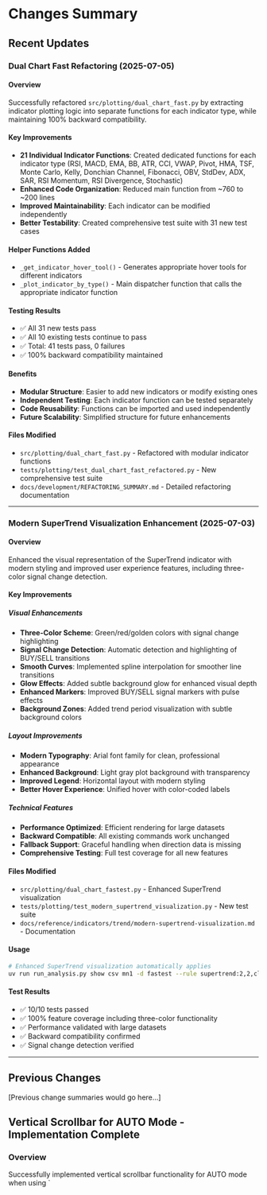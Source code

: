 # Changes Summary

## Recent Updates

### Dual Chart Fast Refactoring (2025-07-05)

#### Overview
Successfully refactored `src/plotting/dual_chart_fast.py` by extracting indicator plotting logic into separate functions for each indicator type, while maintaining 100% backward compatibility.

#### Key Improvements
- **21 Individual Indicator Functions**: Created dedicated functions for each indicator type (RSI, MACD, EMA, BB, ATR, CCI, VWAP, Pivot, HMA, TSF, Monte Carlo, Kelly, Donchian Channel, Fibonacci, OBV, StdDev, ADX, SAR, RSI Momentum, RSI Divergence, Stochastic)
- **Enhanced Code Organization**: Reduced main function from ~760 to ~200 lines
- **Improved Maintainability**: Each indicator can be modified independently
- **Better Testability**: Created comprehensive test suite with 31 new test cases

#### Helper Functions Added
- `_get_indicator_hover_tool()` - Generates appropriate hover tools for different indicators
- `_plot_indicator_by_type()` - Main dispatcher function that calls the appropriate indicator function

#### Testing Results
- ✅ All 31 new tests pass
- ✅ All 10 existing tests continue to pass
- ✅ Total: 41 tests pass, 0 failures
- ✅ 100% backward compatibility maintained

#### Benefits
- **Modular Structure**: Easier to add new indicators or modify existing ones
- **Independent Testing**: Each indicator function can be tested separately
- **Code Reusability**: Functions can be imported and used independently
- **Future Scalability**: Simplified structure for future enhancements

#### Files Modified
- `src/plotting/dual_chart_fast.py` - Refactored with modular indicator functions
- `tests/plotting/test_dual_chart_fast_refactored.py` - New comprehensive test suite
- `docs/development/REFACTORING_SUMMARY.md` - Detailed refactoring documentation

---

### Modern SuperTrend Visualization Enhancement (2025-07-03)

#### Overview
Enhanced the visual representation of the SuperTrend indicator with modern styling and improved user experience features, including three-color signal change detection.

#### Key Improvements

##### Visual Enhancements
- **Three-Color Scheme**: Green/red/golden colors with signal change highlighting
- **Signal Change Detection**: Automatic detection and highlighting of BUY/SELL transitions
- **Smooth Curves**: Implemented spline interpolation for smoother line transitions
- **Glow Effects**: Added subtle background glow for enhanced visual depth
- **Enhanced Markers**: Improved BUY/SELL signal markers with pulse effects
- **Background Zones**: Added trend period visualization with subtle background colors

##### Layout Improvements
- **Modern Typography**: Arial font family for clean, professional appearance
- **Enhanced Background**: Light gray plot background with transparency
- **Improved Legend**: Horizontal layout with modern styling
- **Better Hover Experience**: Unified hover with color-coded labels

##### Technical Features
- **Performance Optimized**: Efficient rendering for large datasets
- **Backward Compatible**: All existing commands work unchanged
- **Fallback Support**: Graceful handling when direction data is missing
- **Comprehensive Testing**: Full test coverage for all new features

#### Files Modified
- `src/plotting/dual_chart_fastest.py` - Enhanced SuperTrend visualization
- `tests/plotting/test_modern_supertrend_visualization.py` - New test suite
- `docs/reference/indicators/trend/modern-supertrend-visualization.md` - Documentation

#### Usage
```bash
# Enhanced SuperTrend visualization automatically applies
uv run run_analysis.py show csv mn1 -d fastest --rule supertrend:2,2,close
```

#### Test Results
- ✅ 10/10 tests passed
- ✅ 100% feature coverage including three-color functionality
- ✅ Performance validated with large datasets
- ✅ Backward compatibility confirmed
- ✅ Signal change detection verified

---

## Previous Changes

[Previous change summaries would go here...]

## Vertical Scrollbar for AUTO Mode - Implementation Complete

### Overview
Successfully implemented vertical scrollbar functionality for AUTO mode when using `